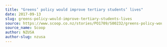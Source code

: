 ```yaml
---
title: "Greens’ policy would improve tertiary students’ lives"
date: 2017-09-13
slug: greens-policy-would-improve-tertiary-students-lives
source: https://www.scoop.co.nz/stories/PO1709/S00232/greens-policy-would-improve-tertiary-students-lives.htm
source_name: Scoop
author: NZUSA
author-slug: nzusa
---
```


